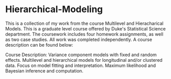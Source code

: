 # Hierarchical-Modeling

This is a collection of my work from the course Multilevel and Hieracharical Models. This is a graduate level course offered by Duke's Statistical Science department. The coursework includes four homework assignments, as well as two case studies. All work was completed independently. A course description can be found below:

Course Description: Variance component models with fixed and random effects. Multilevel and hierarchical models for longitudinal and/or clustered data. Focus on model fitting and interpretation. Maximum likelihood and Bayesian inference and computation.

